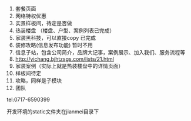 1. 套餐页面
2. 网络特权优惠
3. 实景样板间，待定是否做
4. 热装楼盘 （楼盘、户型、案例列表已完成）
5. 家装黑科技，可以直接copy  已完成
6. 装修攻略(信息发布功能)  暂时不用
7. 信息子站，包含公司简介，品牌大记事，案例展示、加入我们、服务流程等
8. http://yichang.bjhtzsgs.com/lists/21.html
9. 家装案例（实际上就是热装楼盘中的详情页面）
10. 样板间待定
11. 攻略，同样是子模块
12. 团队




tel:0717-6590399


开发环境的static文件夹在jianmei目录下